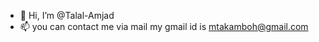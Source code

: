 - 👋 Hi, I’m @Talal-Amjad
- 📫 you can contact me via mail my gmail id is  mtakamboh@gmail.com

<!---
Talal-Amjad/Talal-Amjad is a ✨ special ✨ repository because its `README.md` (this file) appears on your GitHub profile.
You can click the Preview link to take a look at your changes.
--->

